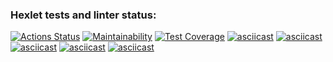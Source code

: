 ### Hexlet tests and linter status:
[![Actions Status](https://github.com/code-begemot/python-project-49/actions/workflows/hexlet-check.yml/badge.svg)](https://github.com/code-begemot/python-project-49/actions)
[![Maintainability](https://api.codeclimate.com/v1/badges/5fbae6106009f37ac2a8/maintainability)](https://codeclimate.com/github/code-begemot/python-project-49/maintainability)
[![Test Coverage](https://api.codeclimate.com/v1/badges/5fbae6106009f37ac2a8/test_coverage)](https://codeclimate.com/github/code-begemot/python-project-49/test_coverage)
[![asciicast](https://asciinema.org/a/625398.svg)](https://asciinema.org/a/625398)
[![asciicast](https://asciinema.org/a/625400.svg)](https://asciinema.org/a/625400)
[![asciicast](https://asciinema.org/a/625404.svg)](https://asciinema.org/a/625404)
[![asciicast](https://asciinema.org/a/625407.svg)](https://asciinema.org/a/625407)
[![asciicast](https://asciinema.org/a/625412.svg)](https://asciinema.org/a/625412)
